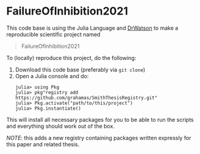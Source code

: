 # FailureOfInhibition2021

This code base is using the Julia Language and [DrWatson](https://juliadynamics.github.io/DrWatson.jl/stable/)
to make a reproducible scientific project named
> FailureOfInhibition2021

To (locally) reproduce this project, do the following:

1. Download this code base (preferably via `git clone`)
2. Open a Julia console and do:
   ```
   julia> using Pkg
   julia> pkg"registry add https://github.com/grahamas/SmithThesisRegistry.git"
   julia> Pkg.activate("path/to/this/project")
   julia> Pkg.instantiate()
   ```

This will install all necessary packages for you to be able to run the scripts and
everything should work out of the box. 

*NOTE*: this adds a new registry containing packages written expressly for this paper and related thesis.
